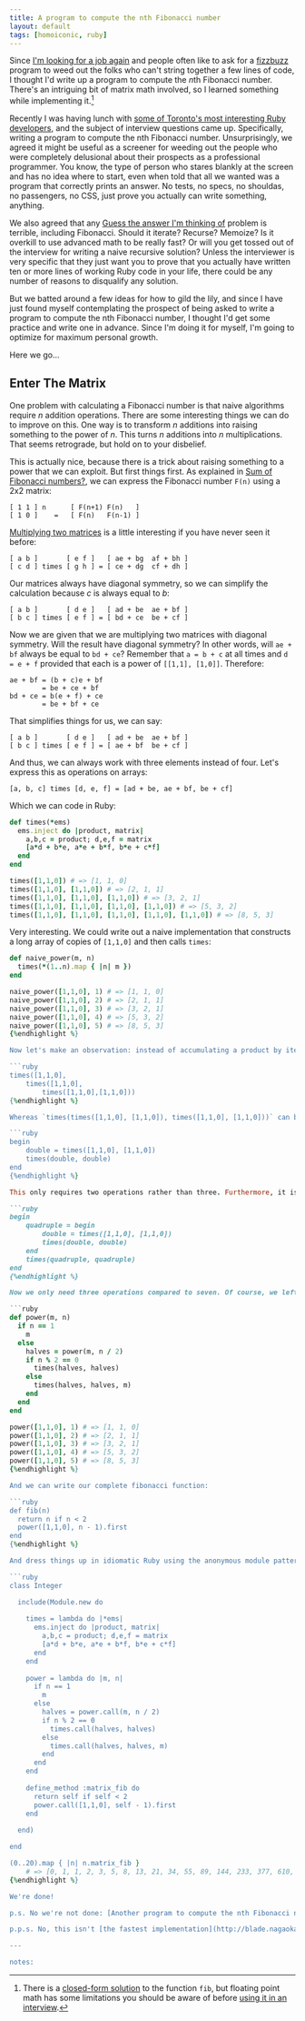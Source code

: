 ```yaml
---
title: A program to compute the nth Fibonacci number
layout: default
tags: [homoiconic, ruby]
---
```


Since [I'm looking for a job again](http://braythwayt.com/reginald/RegBraithwaite20120423.pdf "Reginald Braithwaite's Resume") and people often like to ask for a [fizzbuzz](http://raganwald.com/2007/01/dont-overthink-fizzbuzz.html "Don't Overthink FizzBuzz") program to weed out the folks who can't string together a few lines of code, I thought I'd write up a program to compute the *n*th Fibonacci number. There's an intriguing bit of matrix math involved, so I learned something while implementing it.[^closed]

[^closed]: There is a [closed-form solution](http://en.wikipedia.org/wiki/Fibonacci_number#Closed-form_expression) to the function `fib`, but floating point math has some limitations you should be aware of before [using it in an interview](http://raganwald.com/2013/03/26/the-interview.html).

Recently I was having lunch with [some of Toronto's most interesting Ruby developers](http://unspace.ca), and the subject of interview questions came up. Specifically, writing a program to compute the nth Fibonacci number. Unsurprisingly, we agreed it might be useful as a screener for weeding out the people who were completely delusional about their prospects as a professional programmer. You know, the type of person who stares blankly at the screen and has no idea where to start, even when told that all we wanted was a program that correctly prints an answer. No tests, no specs, no shouldas, no passengers, no CSS, just prove you actually can write something, anything.

We also agreed that any [Guess the answer I'm thinking of](http://www.nomachetejuggling.com/2008/12/11/my-least-favorite-interview-question/ "My Least Favorite Interview Question &raquo; Absolutely No Machete Juggling") problem is terrible, including Fibonacci. Should it iterate? Recurse? Memoize? Is it overkill to use advanced math to be really fast? Or will you get tossed out of the interview for writing a naive recursive solution? Unless the interviewer is very specific that they just want you to prove that you actually have written ten or more lines of working Ruby code in your life, there could be any number of reasons to disqualify any solution.

But we batted around a few ideas for how to gild the lily, and since I have just found myself contemplating the prospect of being asked to write a program to compute the nth Fibonacci number, I thought I'd get some practice and write one in advance. Since I'm doing it for myself, I'm going to optimize for maximum personal growth.

Here we go...

## Enter The Matrix

One problem with calculating a Fibonacci number is that naive algorithms require _n_ addition operations. There are some interesting things we can do to improve on this. One way is to transform _n_ additions into raising something to the power of *n*. This turns _n_ additions into _n_ multiplications. That seems retrograde, but hold on to your disbelief.

This is actually nice, because there is a trick about raising something to a power that we can exploit. But first things first. As explained in [Sum of Fibonacci numbers?](http://expertvoices.nsdl.org/cornell-cs322/2008/03/25/sum-of-fibonacci-numbers/), we can express the Fibonacci number `F(n)` using a 2x2 matrix:

    [ 1 1 ] n      [ F(n+1) F(n)   ]
    [ 1 0 ]    =   [ F(n)   F(n-1) ]

[Multiplying two matrices](http://www.maths.surrey.ac.uk/explore/emmaspages/option1.html "Matrices and Determinants") is a little interesting if you have never seen it before:

    [ a b ]       [ e f ]   [ ae + bg  af + bh ]
    [ c d ] times [ g h ] = [ ce + dg  cf + dh ]

Our matrices always have diagonal symmetry, so we can simplify the calculation because _c_ is always equal to _b_:

    [ a b ]       [ d e ]   [ ad + be  ae + bf ]
    [ b c ] times [ e f ] = [ bd + ce  be + cf ]

Now we are given that we are multiplying two matrices with diagonal symmetry. Will the result have diagonal symmetry? In other words, will `ae + bf` always be equal to `bd + ce`? Remember that `a = b + c` at all times and `d = e + f` provided that each is a power of `[[1,1], [1,0]]`. Therefore:

    ae + bf = (b + c)e + bf
            = be + ce + bf
    bd + ce = b(e + f) + ce
            = be + bf + ce
	
That simplifies things for us, we can say:

    [ a b ]       [ d e ]   [ ad + be  ae + bf ]
    [ b c ] times [ e f ] = [ ae + bf  be + cf ]

And thus, we can always work with three elements instead of four. Let's express this as operations on arrays:

    [a, b, c] times [d, e, f] = [ad + be, ae + bf, be + cf]

Which we can code in Ruby:

```ruby
def times(*ems)
  ems.inject do |product, matrix|
  	a,b,c = product; d,e,f = matrix
  	[a*d + b*e, a*e + b*f, b*e + c*f]
  end
end

times([1,1,0]) # => [1, 1, 0]
times([1,1,0], [1,1,0]) # => [2, 1, 1]
times([1,1,0], [1,1,0], [1,1,0]) # => [3, 2, 1]
times([1,1,0], [1,1,0], [1,1,0], [1,1,0]) # => [5, 3, 2]
times([1,1,0], [1,1,0], [1,1,0], [1,1,0], [1,1,0]) # => [8, 5, 3]
```
	
Very interesting. We could write out a naive implementation that constructs a long array of copies of `[1,1,0]` and then calls `times`:

```ruby
def naive_power(m, n)
  times(*(1..n).map { |n| m })
end

naive_power([1,1,0], 1) # => [1, 1, 0]
naive_power([1,1,0], 2) # => [2, 1, 1]
naive_power([1,1,0], 3) # => [3, 2, 1]
naive_power([1,1,0], 4) # => [5, 3, 2]
naive_power([1,1,0], 5) # => [8, 5, 3]
{%endhighlight %}

Now let's make an observation: instead of accumulating a product by iterating over the list, let's [Divide and Conquer](http://www.cs.berkeley.edu/~vazirani/algorithms/chap2.pdf). Let's take the easy case: Don't you agree that `times([1,1,0], [1,1,0], [1,1,0], [1,1,0])` is equal to `times(times([1,1,0], [1,1,0]), times([1,1,0], [1,1,0]))`? And that this saves us an operation, since `times([1,1,0], [1,1,0], [1,1,0], [1,1,0])` is implemented as:

```ruby
times([1,1,0],
	times([1,1,0],
		times([1,1,0],[1,1,0]))
{%endhighlight %}

Whereas `times(times([1,1,0], [1,1,0]), times([1,1,0], [1,1,0]))` can be implemented as:

```ruby
begin
	double = times([1,1,0], [1,1,0])
	times(double, double)
end
{%endhighlight %}

This only requires two operations rather than three. Furthermore, it is recursive. `naive_power([1,1,0], 8)` requires seven operations. However, it can be formulated as:

```ruby
begin
	quadruple = begin
		double = times([1,1,0], [1,1,0])
		times(double, double)
	end
	times(quadruple, quadruple)
end			
{%endhighlight %}

Now we only need three operations compared to seven. Of course, we left out how to deal with odd numbers. Fixing that also fixes how to deal with even numbers that aren't neat powers of two:

```ruby
def power(m, n)
  if n == 1
    m
  else
    halves = power(m, n / 2)
    if n % 2 == 0
      times(halves, halves)
    else
      times(halves, halves, m)
    end
  end
end

power([1,1,0], 1) # => [1, 1, 0]
power([1,1,0], 2) # => [2, 1, 1]
power([1,1,0], 3) # => [3, 2, 1]
power([1,1,0], 4) # => [5, 3, 2]
power([1,1,0], 5) # => [8, 5, 3]
{%endhighlight %}

And we can write our complete fibonacci function:

```ruby
def fib(n)
  return n if n < 2
  power([1,1,0], n - 1).first
end
{%endhighlight %}

And dress things up in idiomatic Ruby using the anonymous module pattern:

```ruby
class Integer

  include(Module.new do
  
    times = lambda do |*ems|
      ems.inject do |product, matrix|
      	a,b,c = product; d,e,f = matrix
      	[a*d + b*e, a*e + b*f, b*e + c*f]
      end
    end
  
    power = lambda do |m, n|
      if n == 1
        m
      else
        halves = power.call(m, n / 2)
        if n % 2 == 0
          times.call(halves, halves)
        else
          times.call(halves, halves, m)
        end
      end
    end
  
    define_method :matrix_fib do
      return self if self < 2
      power.call([1,1,0], self - 1).first
    end
  
  end)

end

(0..20).map { |n| n.matrix_fib }
	# => [0, 1, 1, 2, 3, 5, 8, 13, 21, 34, 55, 89, 144, 233, 377, 610, 987, 1597, 2584, 4181, 6765]
{%endhighlight %}

We're done!

p.s. No we're not done: [Another program to compute the nth Fibonacci number](http://github.com/raganwald/homoiconic/tree/master/2008-12-17/another_fibonacci.md#readme).

p.p.s. No, this isn't [the fastest implementation](http://blade.nagaokaut.ac.jp/cgi-bin/scat.rb/ruby/ruby-talk/194815 "Fast Fibonacci method") by far. But it beats the pants off of a naïve iterative implementation.

---

notes: